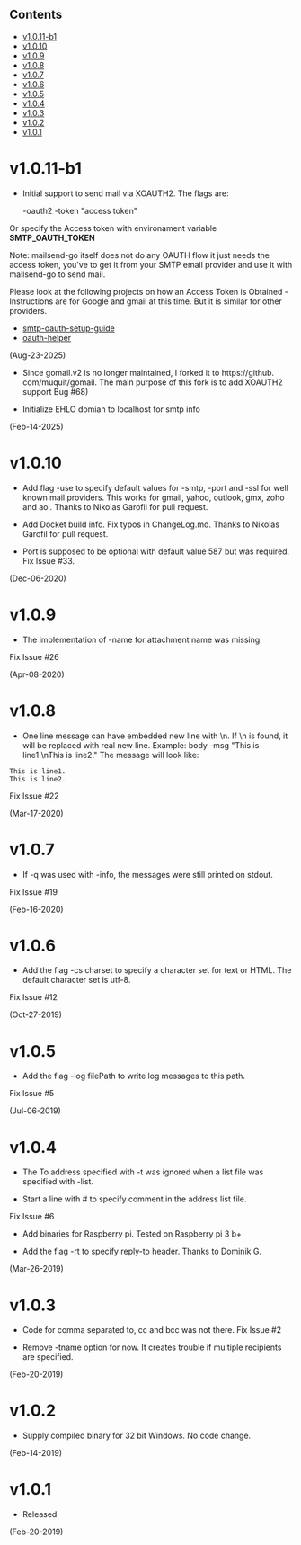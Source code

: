 ## Contents
- [v1.0.11-b1](#v1011-b1)
- [v1.0.10](#v1010)
- [v1.0.9](#v109)
- [v1.0.8](#v108)
- [v1.0.7](#v107)
- [v1.0.6](#v106)
- [v1.0.5](#v105)
- [v1.0.4](#v104)
- [v1.0.3](#v103)
- [v1.0.2](#v102)
- [v1.0.1](#v101)

# v1.0.11-b1
* Initial support to send mail via XOAUTH2. The flags are:

   -oauth2 -token "access token"

Or specify the Access token with environament variable **SMTP_OAUTH_TOKEN**

Note: mailsend-go itself does not do any OAUTH flow it just needs the 
access token, you've to get it from your SMTP email provider and use it 
with mailsend-go to send mail.

Please look at the following projects on how an Access Token is Obtained - 
Instructions are for Google and gmail at this time.  But it is similar for 
other providers.

* [smtp-oauth-setup-guide](https://github.com/muquit/smtp-oauth-setup-guide)
* [oauth-helper](https://github.com/muquit/oauth-helper)

(Aug-23-2025)

* Since gomail.v2 is no longer maintained, I forked it to https://github.
com/muquit/gomail. The main purpose of this fork is to add XOAUTH2 support 
Bug #68)

* Initialize EHLO domian to localhost for smtp info

(Feb-14-2025)

# v1.0.10
* Add flag -use <mail provider> to specify default values for -smtp, -port and
-ssl for well known mail providers. This works for gmail, yahoo, outlook, 
gmx, zoho and aol. Thanks to Nikolas Garofil for pull request.

* Add Docket build info. Fix typos in ChangeLog.md.
  Thanks to Nikolas Garofil for pull request.

* Port is supposed to be optional with default value 587 but was required. 
  Fix Issue #33.

(Dec-06-2020)

# v1.0.9
* The implementation of -name for attachment name was missing.

Fix Issue #26

(Apr-08-2020)

# v1.0.8
* One line message can have embedded new line with \n. If \n is found, it will
be replaced with real new line. Example: 
  body -msg "This is line1.\nThis is line2." 
The message will look like:
```
This is line1.
This is line2.
```

Fix Issue #22

(Mar-17-2020)

# v1.0.7
* If -q was used with -info, the messages were still printed on stdout.

Fix Issue #19

(Feb-16-2020)

# v1.0.6
* Add the flag -cs charset to specify a character set for text or HTML.
The default character set is utf-8.

Fix Issue #12

(Oct-27-2019)

# v1.0.5
* Add the flag -log filePath to write log messages to this path.

Fix Issue #5

(Jul-06-2019)

# v1.0.4

* The To address specified with -t was ignored when a list file was specified with -list. 

* Start a line with # to specify comment in the address list file.

Fix Issue #6

* Add binaries for Raspberry pi. Tested on Raspberry pi 3 b+

* Add the flag -rt to specify reply-to header. Thanks to Dominik G.

(Mar-26-2019)

# v1.0.3

* Code for comma separated to, cc and bcc was not there.
Fix Issue #2

* Remove -tname option for now. It creates trouble if multiple recipients are specified.

(Feb-20-2019)

# v1.0.2

* Supply compiled binary for 32 bit Windows. No code change.

(Feb-14-2019)

# v1.0.1

* Released

(Feb-20-2019)


